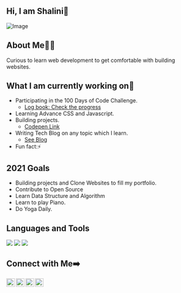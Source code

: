 <!--- 👋 Hi, I’m @Shalini-prasad
- 👀 I’m interested in ...
- 🌱 I’m currently learning ...
- 💞️ I’m looking to collaborate on ...
- 📫 How to reach me ... ✨ -->
## Hi, I am Shalini👋
<!--<a href="#"><img src="https://img.shields.io/circleci/project/github/vuejs/vue/dev.svg?sanitize=true" alt="Build Status"></a>-->
![Image](https://img.shields.io/badge/AWESOME-C4A1BC?style=for-the-badge&logo=Google-keep&logoColor=white)
<!--<img src="https://img.shields.io/badge/Uber_Eats-5FB709?style=for-the-badge&logo=uber-eats&logoColor=white">-->

## About Me🙋‍♀️
Curious to learn web  development to get comfortable with building websites. 

## What I am currently working on🌱
- Participating in the 100 Days of Code Challenge.
    - <a href="https://github.com/Shalini-prasad/100DaysofCode">Log book: Check the progress</a>   
- Learning Advance CSS and Javascript.
- Building projects.
    - <a href="https://codepen.io/your-work">Codepen Link</a>
- Writing Tech Blog on any topic which I learn.
    - <a href="https://hashnode.com/@Shalini-p">See Blog</a>
- Fun fact:⚡

## 2021 Goals
- Building projects and Clone Websites to fill my portfolio.
- Contribute to Open Source
- Learn Data Structure and Algorithm 
- Learn to play Piano.
- Do Yoga Daily.

## Languages and Tools
<img src="https://img.shields.io/badge/CSS3-4F46E5?style=for-the-badge&logo=Css3&logoColor=white"> <img src="https://img.shields.io/badge/HTML-EF4444?style=for-the-badge&logo=Html5&logoColor=white"> <img src="https://img.shields.io/badge/JAVASCRIPT-FBBF24?style=for-the-badge&logo=JavaScript&logoColor=white">

## Connect with Me➡️
<a href="#"><img align="left" width="22px" src="https://cdn.jsdelivr.net/npm/simple-icons@v3/icons/twitter.svg" />
<a href="mailto:shaliniprasad489@gmail.com"><img align="left" width="22px" src="https://cdn.jsdelivr.net/npm/simple-icons@v3/icons/gmail.svg" />
<a href="#"><img align="left" width="22px" src="https://cdn.jsdelivr.net/npm/simple-icons@v3/icons/instagram.svg" />
<a href="#"><img align="left" width="22px" src="https://cdn.jsdelivr.net/npm/simple-icons@v3/icons/codepen.svg" />
<!--<a href="#"><img align="left" width="22px" src="https://cdn.jsdelivr.net/npm/simple-icons@v3/icons/hashnode.svg" />-->





